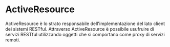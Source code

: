 # ActiveResource

ActiveResource è lo strato responsabile dell'implementazione del lato client dei sistemi RESTful. Attraverso ActiveResource è possibile usufruire di servizi RESTful utilizzando oggetti che si comportano come proxy di servizi remoti.
